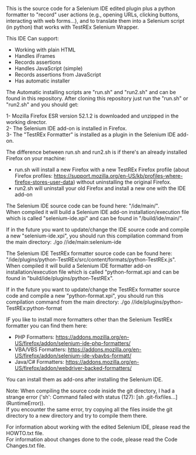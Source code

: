 This is the source code for a Selenium IDE edited plugin plus a python formatter to "record" user actions (e.g., opening URLs,
clicking buttons, interacting with web forms...), and to translate them into a Selenium script (in python) that works with TestREx Selenium Wrapper.

This IDE Can support:

* Working with plain HTML
* Handles iFrames
* Records assertions
* Handles JavaScript (simple)
* Records assertions from JavaScript
* Has automatic installer

The Automatic installing scripts are "run.sh" and "run2.sh" and can be found in this repository.
After cloning this repository just run the "run.sh" or "run2.sh" and you should get:

1- Mozilla Firefox ESR version 52.1.2 is downloaded and unzipped in the working director.  
2- The Selenium IDE add-on is installed in Firefox.  
3- The "TestREx Formatter" is installed as a plugin in the Selenium IDE add-on.

The difference between run.sh and run2.sh is if there's an already installed Firefox on your machine:

* run.sh will install a new Firefox with a new TestREx Firefox profile (about Firefox profiles: https://support.mozilla.org/en-US/kb/profiles-where-firefox-stores-user-data) without uninstalling the original Firefox.
* run2.sh will uninstall your old Firefox and install a new one with the IDE add-on

The Selenium IDE source code can be found here: "/ide/main/".   
When compiled it will build a Selenium IDE add-on installation/execution file which is called "selenium-ide.xpi" and can be found in "/build/ide/main/".

If in the future you want to update/change the IDE source code and compile a new "selenium-ide.xpi", you should run this compilation command from the main directory:
./go //ide/main:selenium-ide

The Selenium IDE TestREx formatter source code can be found here: "/ide/plugins/python-TestREx/src/content/formats/python-TestREx.js".   
When compiled it will build a Selenium IDE formatter add-on installation/execution file which is called "python-format.xpi and can be found in "build/ide/plugins/python-TestREx".

If in the future you want to update/change the TestREx formatter source code and compile a new "python-format.xpi", you should run this compilation command from the main directory:
./go //ide/plugins/python-TestREx:python-format

IF you like to install more formatters other than the Selenium TestREx formatter you can find them here:

* PHP Formatters: https://addons.mozilla.org/en-US/firefox/addon/selenium-ide-php-formatters/
* VBA/VBS Formatters: https://addons.mozilla.org/en-US/firefox/addon/selenium-ide-vbavbs-formatt/
* Java/C# Formatters: https://addons.mozilla.org/en-US/firefox/addon/webdriver-backed-formatters/

You can install them as add-ons after installing the Selenium IDE.

Note: When compiling the source code inside the git directory, I had a strange error ('sh': Command failed with status (127): [sh .git-fixfiles...] (RuntimeError)).  
If you encounter the same error, try copying all the files inside the git directory to a new directory and try to compile them there.

For information about working with the edited Selenium IDE, please read the HOWTO.txt file.  
For information about changes done to the code, please read the Code Changes.txt file.